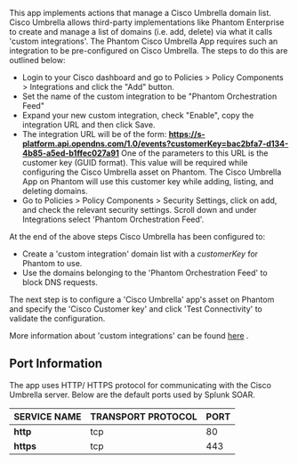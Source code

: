 [comment]: # " File: readme.md"
[comment]: # "  Copyright (c) 2021 Splunk Inc."
[comment]: # ""
[comment]: # "  Licensed under Apache 2.0 (https://www.apache.org/licenses/LICENSE-2.0.txt)"
[comment]: # ""
This app implements actions that manage a Cisco Umbrella domain list. Cisco Umbrella allows
third-party implementations like Phantom Enterprise to create and manage a list of domains (i.e.
add, delete) via what it calls 'custom integrations'. The Phantom Cisco Umbrella App requires such
an integration to be pre-configured on Cisco Umbrella. The steps to do this are outlined below:

-   Login to your Cisco dashboard and go to Policies > Policy Components > Integrations and click
    the "Add" button.
-   Set the name of the custom integration to be "Phantom Orchestration Feed"
-   Expand your new custom integration, check "Enable", copy the integration URL and then click
    Save.
-   The integration URL will be of the form:
    **https://s-platform.api.opendns.com/1.0/events?customerKey=bac2bfa7-d134-4b85-a5ed-b1ffec027a91**
    One of the parameters to this URL is the customer key (GUID format). This value will be required
    while configuring the Cisco Umbrella asset on Phantom. The Cisco Umbrella App on Phantom will
    use this customer key while adding, listing, and deleting domains.
-   Go to Policies > Policy Components > Security Settings, click on add, and check the relevant
    security settings. Scroll down and under Integrations select 'Phantom Orchestration Feed'.

At the end of the above steps Cisco Umbrella has been configured to:  

-   Create a 'custom integration' domain list with a *customerKey* for Phantom to use.
-   Use the domains belonging to the 'Phantom Orchestration Feed' to block DNS requests.

The next step is to configure a 'Cisco Umbrella' app's asset on Phantom and specify the 'Cisco
Customer key' and click 'Test Connectivity' to validate the configuration.

More information about 'custom integrations' can be found
[here](https://support.umbrella.com/hc/en-us/articles/231248748) .

## Port Information
The app uses HTTP/ HTTPS protocol for communicating with the Cisco Umbrella server. Below are the default ports used by Splunk SOAR.

SERVICE NAME | TRANSPORT PROTOCOL | PORT
------------ | ------------------ | ----
**http** | tcp | 80
**https** | tcp | 443
